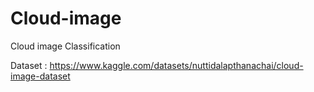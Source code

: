 # Cloud-image
Cloud image Classification

Dataset : https://www.kaggle.com/datasets/nuttidalapthanachai/cloud-image-dataset
